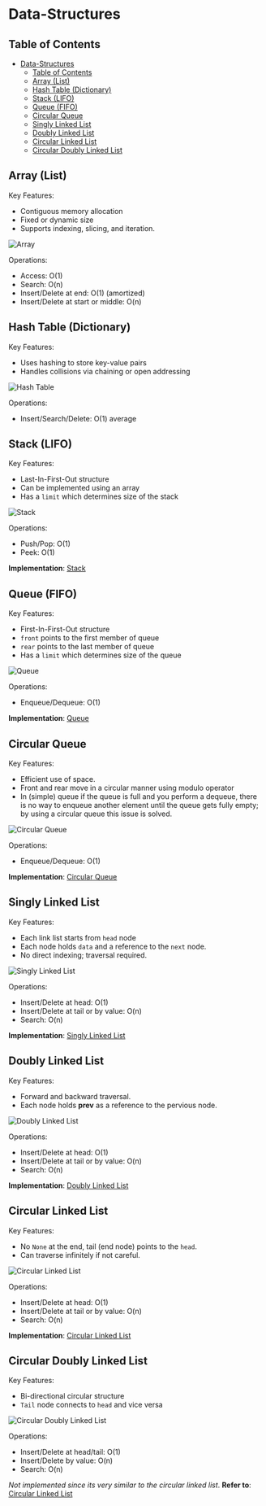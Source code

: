 # Data-Structures

## Table of Contents

- [Data-Structures](#data-structures)
  - [Table of Contents](#table-of-contents)
  - [Array (List)](#array-list)
  - [Hash Table (Dictionary)](#hash-table-dictionary)
  - [Stack (LIFO)](#stack-lifo)
  - [Queue (FIFO)](#queue-fifo)
  - [Circular Queue](#circular-queue)
  - [Singly Linked List](#singly-linked-list)
  - [Doubly Linked List](#doubly-linked-list)
  - [Circular Linked List](#circular-linked-list)
  - [Circular Doubly Linked List](#circular-doubly-linked-list)

## Array (List)

Key Features:

- Contiguous memory allocation
- Fixed or dynamic size
- Supports indexing, slicing, and iteration.

![Array](images/array.png)

Operations:

- Access: O(1)
- Search: O(n)
- Insert/Delete at end: O(1) (amortized)
- Insert/Delete at start or middle: O(n)

## Hash Table (Dictionary)

Key Features:

- Uses hashing to store key-value pairs
- Handles collisions via chaining or open addressing

![Hash Table](images/hash-table.webp)

Operations:

- Insert/Search/Delete: O(1) average

## Stack (LIFO)

Key Features:

- Last-In-First-Out structure
- Can be implemented using an array
- Has a `limit` which determines size of the stack

![Stack](images/stack.png)

Operations:

- Push/Pop: O(1)
- Peek: O(1)

**Implementation**: [Stack](Data-Structures/stack.py)

## Queue (FIFO)

Key Features:

- First-In-First-Out structure
- `front` points to the first member of queue
- `rear` points to the last member of queue
- Has a `limit` which determines size of the queue

![Queue](images/queue.png)

Operations:

- Enqueue/Dequeue: O(1)

**Implementation**: [Queue](Data-Structures/queue.py)

## Circular Queue

Key Features:

- Efficient use of space.
- Front and rear move in a circular manner using modulo operator
- In (simple) queue if the queue is full and you perform a dequeue, there is no way to enqueue another element until the queue gets fully empty; by using a circular queue this issue is solved.

![Circular Queue](images/circular-queue.png)

Operations:

- Enqueue/Dequeue: O(1)

**Implementation**: [Circular Queue](Data-Structures/circular_queue.py)

## Singly Linked List

Key Features:

- Each link list starts from `head` node
- Each node holds `data` and a reference to the `next` node.
- No direct indexing; traversal required.

![Singly Linked List](images/singly-linked-list.png)

Operations:

- Insert/Delete at head: O(1)
- Insert/Delete at tail or by value: O(n)
- Search: O(n)

**Implementation**: [Singly Linked List](Data-Structures/singly_linked_list.py)

## Doubly Linked List

Key Features:

- Forward and backward traversal.
- Each node holds **prev** as a reference to the pervious node.

![Doubly Linked List](images/doubly-linked-list.webp)

Operations:

- Insert/Delete at head: O(1)
- Insert/Delete at tail or by value: O(n)
- Search: O(n)

**Implementation**: [Doubly Linked List](Data-Structures/doubly_linked_list.py)

## Circular Linked List

Key Features:

- No `None` at the end, tail (end node) points to the `head`.
- Can traverse infinitely if not careful.

![Circular Linked List](images/circular-linked-list.webp)

Operations:

- Insert/Delete at head: O(1)
- Insert/Delete at tail or by value: O(n)
- Search: O(n)

**Implementation**: [Circular Linked List](Data-Structures/circular_linked_list.py)

## Circular Doubly Linked List

Key Features:

- Bi-directional circular structure
- `Tail` node connects to `head` and vice versa

![Circular Doubly Linked List](images/circular-doubly-linked-list.png)

Operations:

- Insert/Delete at head/tail: O(1)
- Insert/Delete by value: O(n)
- Search: O(n)

_Not implemented since its very similar to the circular linked list_.
**Refer to**: [Circular Linked List](Data-Structures/circular_linked_list.py)
